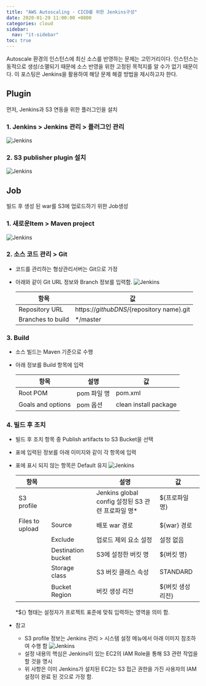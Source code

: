 ```yaml
---
title: "AWS Autoscaling - CICD를 위한 Jenkins구성"
date: 2020-01-29 11:00:00 +0800
categories: cloud
sidebar:
  nav: "it-sidebar"
toc: true
---
```


Autoscale 환경의 인스턴스에 최신 소스를 반영하는 문제는 고민거리이다. 인스턴스는 동적으로 생성/소멸되기 때문에 소스 반영을 위한 고정된 목적지를 알 수가 없기 때문이다. 이 포스팅은 Jenkins을 활용하여 해당 문제 해결 방법을 제시하고자 한다. 

## Plugin
먼저, Jenkins과 S3 연동을 위한 플러그인을 설치

### 1. Jenkins > Jenkins 관리 > 플러그인 관리

   ![Jenkins](/assets/images/autoscaling-jenkins001.png)

### 2. S3 publisher plugin 설치

   ![Jenkins](/assets/images/autoscaling-jenkins002.png)


## Job
빌드 후 생성 된 war를 S3에 업로드하기 위한 Job생성

### 1. 새로운Item > Maven project

   ![Jenkins](/assets/images/autoscaling-jenkins003.png)
   
### 2. 소스 코드 관리 > Git
- 코드를 관리하는 형상관리서버는 Git으로 가정
- 아래와 같이 Git URL 정보와 Branch 정보를 입력함.
  ![Jenkins](/assets/images/autoscaling-jenkins004.png)
    
  | 항목              | 값                             |
  | ----------------- | ------------------------------ |
  | Repository URL    | https://${github DNS}/${repository name}.git |
  | Branches to build | */master               |

### 3. Build
- 소스 빌드는 Maven 기준으로 수행
- 아래 정보를 Build 항목에 입력

  | 항목 | 설명 | 값 | 
  | ---- | --- | --- |
  | Root POM    | pom 파일 명 | pom.xml |
  | Goals and options | pom 옵션 | clean install package |

### 4. 빌드 후 조치
- 빌드 후 조치 항목 중 Publish artifacts to S3 Bucket을 선택
- 표에 입력된 정보를 아래 이미지와 같이 각 항목에 입력
- 표에 표시 되지 않는 항목은 Default 유지
  ![Jenkins](/assets/images/autoscaling-jenkins005.png)

  | 항목 |     | 설명 | 값 |
  | --- | --- | --- | --- |
  | S3 profile | | Jenkins global config 설정된 S3 관련 프로파일 명* | ${프로파일 명}|
  | Files to upload | Source | 배포 war 경로 |${war} 경로 |
  | | Exclude | 업로드 제외 요소 설정 | 설정 없음 |
  | | Destination bucket | S3에 설정한 버킷 명| ${버킷 명}|
  | | Storage class| S3 버킷 클래스 속성| STANDARD | 
  | | Bucket Region| 버킷 생성 리전| ${버킷 생성 리전} |
  
  *${} 형태는 설정자가 프로젝트 표준에 맞춰 입력하는 영역을 의미 함. <br>
- 참고
  - S3 profile 정보는 Jenkins 관리 > 시스템 설정 메뉴에서 아래 이미지 참조하여 수행 함
![Jenkins](/assets/images/autoscaling-jenkins006.png) 
  - 설정 내용의 핵심은 Jenkins이 있는 EC2의 IAM Role을 통해 S3 관련 작업을 할 것을 명시
  - 위 사항은 이미 Jenkins가 설치된 EC2는 S3 접근 권한을 가진 사용자의 IAM 설정이 완료 된 것으로 가정 함.

